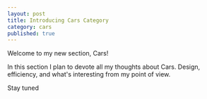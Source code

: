 ```yaml
---
layout: post
title: Introducing Cars Category
category: cars
published: true
---
```


Welcome to my new section, Cars!

In this section I plan to devote all my thoughts about Cars. Design, efficiency, and what's interesting from my point of view.

Stay tuned
